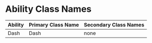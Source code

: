 # Ability Class Names

| Ability    | Primary Class Name | Secondary Class Names |
| -------- | --------- | --------- |
| Dash | Dash | none |


